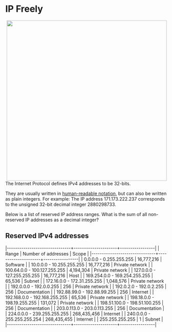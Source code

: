 # IP Freely

<img align="right" src="https://fossbytes.com/wp-content/uploads/2016/10/localhost-127.0.0.1.jpg" width="500px">

The Internet Protocol defines IPv4 addresses to be 32-bits.

They are usually written in [human-readable notation](https://en.wikipedia.org/wiki/Classless_Inter-Domain_Routing), but can also be
written as plain integers. For example: The IP address 171.173.222.237
corresponds to the unsigned 32-bit decimal integer 2880298733.

Below is a list of reserved IP address ranges. What is the sum of all
non-reserved IP addresses as a decimal integer?

## Reserved IPv4 addresses

|-------------------------------+---------------------+-----------------|
| Range                         | Number of addresses | Scope           |
|-------------------------------+---------------------+-----------------|
| 0.0.0.0 - 0.255.255.255       | 16,777,216          | Software        |
| 10.0.0.0 - 10.255.255.255     | 16,777,216          | Private network |
| 100.64.0.0 - 100.127.255.255  | 4,194,304           | Private network |
| 127.0.0.0 - 127.255.255.255   | 16,777,216          | Host            |
| 169.254.0.0 - 169.254.255.255 | 65,536              | Subnet          |
| 172.16.0.0 - 172.31.255.255   | 1,048,576           | Private network |
| 192.0.0.0 - 192.0.0.255       | 256                 | Private network |
| 192.0.2.0 - 192.0.2.255       | 256                 | Documentation   |
| 192.88.99.0 - 192.88.99.255   | 256                 | Internet        |
| 192.168.0.0 - 192.168.255.255 | 65,536              | Private network |
| 198.18.0.0 - 198.19.255.255   | 131,072             | Private network |
| 198.51.100.0 - 198.51.100.255 | 256                 | Documentation   |
| 203.0.113.0 - 203.0.113.255   | 256                 | Documentation   |
| 224.0.0.0 - 239.255.255.255   | 268,435,456         | Internet        |
| 240.0.0.0 - 255.255.255.254   | 268,435,455         | Internet        |
| 255.255.255.255               | 1                   | Subnet          |
|-------------------------------+---------------------+-----------------|
